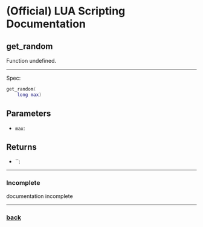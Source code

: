 
# (Official) LUA Scripting Documentation

## get_random

Function undefined.

___

Spec:

```lua
get_random(
	long max)
```

## Parameters

- `max`: 

## Returns

- ``: 

___

### Incomplete

documentation incomplete

___

### [back](../getters)

